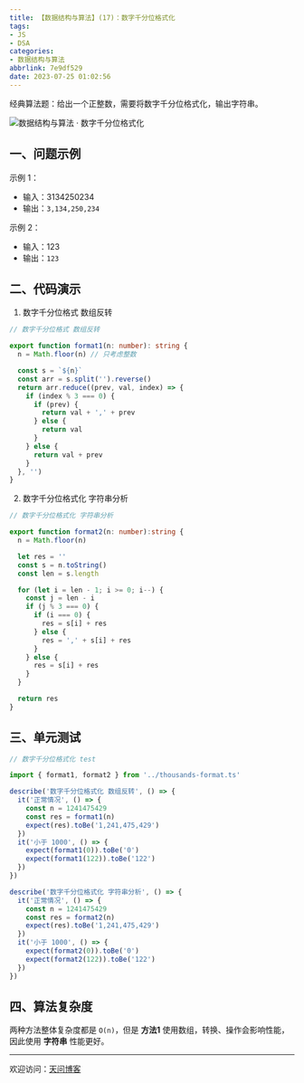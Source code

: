 ```yaml
---
title: 【数据结构与算法】(17)：数字千分位格式化
tags:
- JS
- DSA
categories:
- 数据结构与算法
abbrlink: 7e9df529
date: 2023-07-25 01:02:56
---
```


经典算法题：给出一个正整数，需要将数字千分位格式化，输出字符串。

![数据结构与算法 · 数字千分位格式化](https://tiven.cn/static/img/img-dsa-01-6Q5tuJKvFrD-nx9eIVizq.jpg)

<!-- more -->

## 一、问题示例

示例 1：

* 输入：3134250234
* 输出：`3,134,250,234`

示例 2：

* 输入：123
* 输出：`123`

## 二、代码演示

1. 数字千分位格式 数组反转

```typescript
// 数字千分位格式 数组反转

export function format1(n: number): string {
  n = Math.floor(n) // 只考虑整数

  const s = `${n}`
  const arr = s.split('').reverse()
  return arr.reduce((prev, val, index) => {
    if (index % 3 === 0) {
      if (prev) {
        return val + ',' + prev
      } else {
        return val
      }
    } else {
      return val + prev
    }
  }, '')
}
```

2. 数字千分位格式化 字符串分析

```typescript
// 数字千分位格式化 字符串分析

export function format2(n: number):string {
  n = Math.floor(n)

  let res = ''
  const s = n.toString()
  const len = s.length

  for (let i = len - 1; i >= 0; i--) {
    const j = len - i
    if (j % 3 === 0) {
      if (i === 0) {
        res = s[i] + res
      } else {
        res = ',' + s[i] + res
      }
    } else {
      res = s[i] + res
    }
  }

  return res
}
```

## 三、单元测试

```typescript
// 数字千分位格式化 test

import { format1, format2 } from '../thousands-format.ts'

describe('数字千分位格式化 数组反转', () => {
  it('正常情况', () => {
    const n = 1241475429
    const res = format1(n)
    expect(res).toBe('1,241,475,429')
  })
  it('小于 1000', () => {
    expect(format1(0)).toBe('0')
    expect(format1(122)).toBe('122')
  })
})

describe('数字千分位格式化 字符串分析', () => {
  it('正常情况', () => {
    const n = 1241475429
    const res = format2(n)
    expect(res).toBe('1,241,475,429')
  })
  it('小于 1000', () => {
    expect(format2(0)).toBe('0')
    expect(format2(122)).toBe('122')
  })
})
```

## 四、算法复杂度

两种方法整体复杂度都是 `O(n)`，但是 **方法1** 使用数组，转换、操作会影响性能，因此使用 **字符串** 性能更好。


---

欢迎访问：[天问博客](https://tiven.cn/p/7e9df529/ "天问博客-专注于大前端技术")


